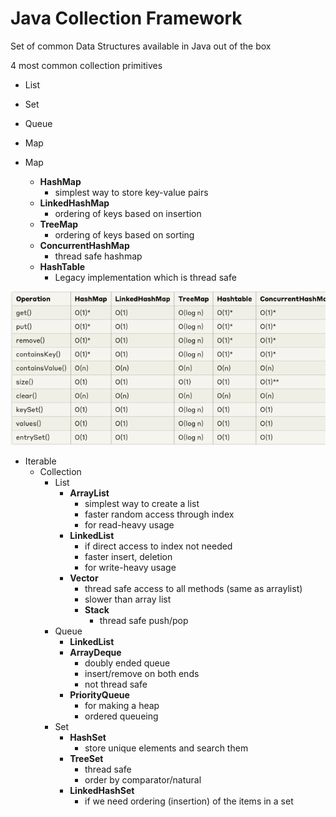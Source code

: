 
# Java Collection Framework

Set of common Data Structures available in Java out of the box

4 most common collection primitives

- List
- Set
- Queue
- Map


- Map
  - **HashMap**
    - simplest way to store key-value pairs
  - **LinkedHashMap**
    - ordering of keys based on insertion
  - **TreeMap**
    - ordering of keys based on sorting
  - **ConcurrentHashMap**
    - thread safe hashmap
  - **HashTable**
    - Legacy implementation which is thread safe


![img.png](img.png)

- Iterable
    - Collection
        - List
            - **ArrayList**
              - simplest way to create a list
              - faster random access through index
              - for read-heavy usage
            - **LinkedList**
              - if direct access to index not needed
              - faster insert, deletion
              - for write-heavy usage
            - **Vector**
              - thread safe access to all methods (same as arraylist)
              - slower than array list
              - **Stack**
                  - thread safe push/pop
        - Queue
            - **LinkedList**
            - **ArrayDeque**
              - doubly ended queue
              - insert/remove on both ends
              - not thread safe
            - **PriorityQueue**
              - for making a heap
              - ordered queueing
        - Set
            - **HashSet**
              - store unique elements and search them
            - **TreeSet**
              - thread safe
              - order by comparator/natural
            - **LinkedHashSet**
              - if we need ordering (insertion) of the items in a set